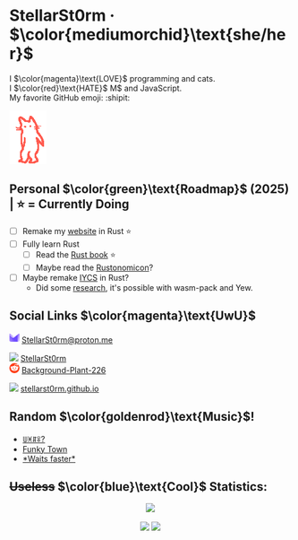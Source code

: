 # StellarSt0rm · $\color{mediumorchid}\text{she/her}$
I $\color{magenta}\text{LOVE}$ programming and cats. \
I $\color{red}\text{HATE}$ M$ and JavaScript. \
My favorite GitHub emoji: :shipit:

<img title="GIF made by @owiebrainhurts" src="images/cat-griddy.gif" />

## Personal $\color{green}\text{Roadmap}$ (2025) | ⭐ = Currently Doing
- [ ] Remake my [website](https://github.com/StellarSt0rm/stellarst0rm.github.io) in Rust ⭐
- [ ] Fully learn Rust
  - [ ] Read the [Rust book](https://rust-book.cs.brown.edu) ⭐
  - [ ] Maybe read the [Rustonomicon](https://doc.rust-lang.org/nomicon/intro.html)?
- [ ] Maybe remake [IYCS](https://github.com/StellarSt0rm/IYCS) in Rust?
  - Did some [research](https://github.com/bonomat/rust-wasm-firefox-extension), it's possible with wasm-pack and Yew.

## Social Links $\color{magenta}\text{UwU}$
<img src="images/Proton.svg" height="18"> [StellarSt0rm@proton.me](mailto:StellarSt0rm@proton.me)

<img src="images/Discord.png" height="18"> [StellarSt0rm](https://discord.com/users/865498115360292894) \
<img src="images/Reddit.png" height="18"> [Background-Plant-226](https://www.reddit.com/user/Background-Plant-226)

<img src="images/Web.png" height="18"> [stellarst0rm.github.io](https://stellarst0rm.github.io)

## Random $\color{goldenrod}\text{Music}$!
- [ꅐꁝꁲꋖ?](https://www.youtube.com/watch?v=dQw4w9WgXcQ)
- [Funky Town](https://www.youtube.com/watch?v=QX43QTYyV-8)
- [\*Waits faster\*](https://www.youtube.com/watch?v=gmaIv5JaryU)

## ~~Useless~~ $\color{blue}\text{Cool}$ Statistics:
<p align="center">
  <!-- Stats -->
  <img height=200
    src="http://github-profile-summary-cards.vercel.app/api/cards/profile-details?username=StellarSt0rm&theme=transparent"
  />
  
  <!-- Top Langs. JavaScript excluded because i hate JavaScript. -->
  <p align="center">
    <img height=200
      src="http://github-profile-summary-cards.vercel.app/api/cards/repos-per-language?username=StellarSt0rm&theme=transparent&exclude=JavaScript"
    />
    <img height=200
      src="http://github-profile-summary-cards.vercel.app/api/cards/most-commit-language?username=StellarSt0rm&theme=transparent&exclude=JavaScript"
    />
  </p>
</p>
